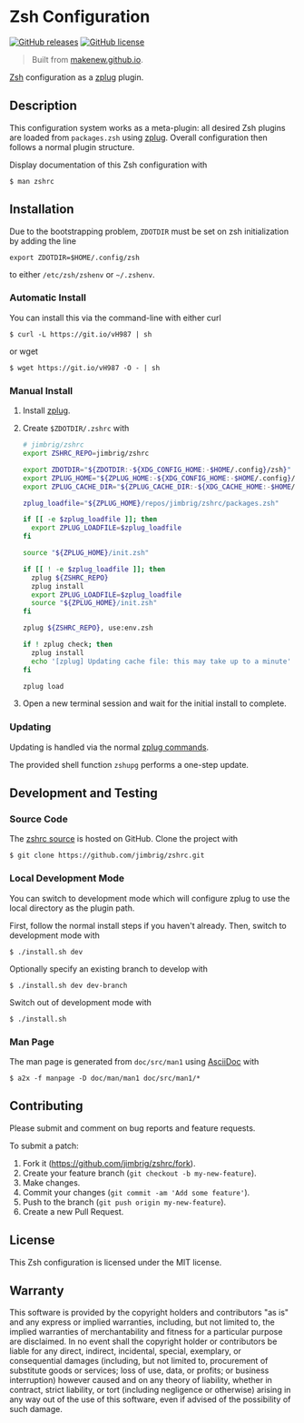 # Zsh Configuration

[![GitHub releases](https://img.shields.io/github/release/jimbrig/zshrc.svg)](https://github.com/jimbrig/zshrc/releases)
[![GitHub license](https://img.shields.io/github/license/jimbrig/zshrc.svg)](./LICENSE.txt)

> Built from [makenew.github.io](https://makenew.github.io/).

[Zsh] configuration as a [zplug] plugin.

[Zsh]: https://www.zsh.org/
[zplug]: https://github.com/zplug/zplug

## Description

This configuration system works as a meta-plugin:
all desired Zsh plugins are loaded from `packages.zsh` using [zplug].
Overall configuration then follows a normal plugin structure.

Display documentation of this Zsh configuration with

```
$ man zshrc
```


## Installation

Due to the bootstrapping problem,
`ZDOTDIR` must be set on zsh initialization by adding the line

```
export ZDOTDIR=$HOME/.config/zsh
```

to either `/etc/zsh/zshenv` or `~/.zshenv`.

### Automatic Install

You can install this via the command-line with either curl

```
$ curl -L https://git.io/vH987 | sh
```

or wget

```
$ wget https://git.io/vH987 -O - | sh
```

### Manual Install

1. Install [zplug].

2. Create `$ZDOTDIR/.zshrc` with

   ```zsh
   # jimbrig/zshrc
   export ZSHRC_REPO=jimbrig/zshrc

   export ZDOTDIR="${ZDOTDIR:-${XDG_CONFIG_HOME:-$HOME/.config}/zsh}"
   export ZPLUG_HOME="${ZPLUG_HOME:-${XDG_CONFIG_HOME:-$HOME/.config}/zplug}"
   export ZPLUG_CACHE_DIR="${ZPLUG_CACHE_DIR:-${XDG_CACHE_HOME:-$HOME/.cache}/zplug}"

   zplug_loadfile="${ZPLUG_HOME}/repos/jimbrig/zshrc/packages.zsh"

   if [[ -e $zplug_loadfile ]]; then
     export ZPLUG_LOADFILE=$zplug_loadfile
   fi

   source "${ZPLUG_HOME}/init.zsh"

   if [[ ! -e $zplug_loadfile ]]; then
     zplug ${ZSHRC_REPO}
     zplug install
     export ZPLUG_LOADFILE=$zplug_loadfile
     source "${ZPLUG_HOME}/init.zsh"
   fi

   zplug ${ZSHRC_REPO}, use:env.zsh

   if ! zplug check; then
     zplug install
     echo '[zplug] Updating cache file: this may take up to a minute'
   fi

   zplug load
   ```

3. Open a new terminal session and wait for the initial install to complete.

### Updating

Updating is handled via the normal [zplug commands].

The provided shell function `zshupg` performs a one-step update.

[zplug commands]: https://github.com/zplug/zplug#2-commands-for-zplug

## Development and Testing

### Source Code

The [zshrc source] is hosted on GitHub.
Clone the project with

```
$ git clone https://github.com/jimbrig/zshrc.git
```

[zshrc source]: https://github.com/jimbrig/zshrc

### Local Development Mode

You can switch to development mode
which will configure zplug to use the local
directory as the plugin path.

First, follow the normal install steps if you haven't already.
Then, switch to development mode with

```
$ ./install.sh dev
```

Optionally specify an existing branch to develop with

```
$ ./install.sh dev dev-branch
```

Switch out of development mode with

```
$ ./install.sh
```

### Man Page

The man page is generated from `doc/src/man1` using [AsciiDoc] with

```
$ a2x -f manpage -D doc/man/man1 doc/src/man1/*
```

[AsciiDoc]: http://asciidoc.org/

## Contributing

Please submit and comment on bug reports and feature requests.

To submit a patch:

1. Fork it (https://github.com/jimbrig/zshrc/fork).
2. Create your feature branch (`git checkout -b my-new-feature`).
3. Make changes.
4. Commit your changes (`git commit -am 'Add some feature'`).
5. Push to the branch (`git push origin my-new-feature`).
6. Create a new Pull Request.

## License

This Zsh configuration is licensed under the MIT license.

## Warranty

This software is provided by the copyright holders and contributors "as is" and
any express or implied warranties, including, but not limited to, the implied
warranties of merchantability and fitness for a particular purpose are
disclaimed. In no event shall the copyright holder or contributors be liable for
any direct, indirect, incidental, special, exemplary, or consequential damages
(including, but not limited to, procurement of substitute goods or services;
loss of use, data, or profits; or business interruption) however caused and on
any theory of liability, whether in contract, strict liability, or tort
(including negligence or otherwise) arising in any way out of the use of this
software, even if advised of the possibility of such damage.
